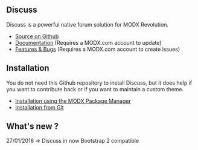 ## Discuss

Discuss is a powerful native forum solution for MODX Revolution.

* [Source on Github](https://github.com/carlo-13/Discuss)
* [Documentation](http://rtfm.modx.com/display/ADDON/Discuss) (Requires a MODX.com account to update)
* [Features & Bugs](http://tracker.modx.com/projects/discuss/issues) (Requires a MODX.com account to create issues)

## Installation

You do not need this Github repository to install Discuss, but it does help if you want to contribute back or if
you want to maintain a custom theme.

* [Installation using the MODX Package Manager](http://rtfm.modx.com/display/ADDON/Discuss.Installation)
* [Installation from Git](http://rtfm.modx.com/display/ADDON/Discuss.Installation+from+Git)


## What's new ?

27/01/2018 => Discuss in now Bootstrap 2 compatible
